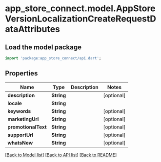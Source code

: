 # app_store_connect.model.AppStoreVersionLocalizationCreateRequestDataAttributes

## Load the model package
```dart
import 'package:app_store_connect/api.dart';
```

## Properties
Name | Type | Description | Notes
------------ | ------------- | ------------- | -------------
**description** | **String** |  | [optional] 
**locale** | **String** |  | 
**keywords** | **String** |  | [optional] 
**marketingUrl** | **String** |  | [optional] 
**promotionalText** | **String** |  | [optional] 
**supportUrl** | **String** |  | [optional] 
**whatsNew** | **String** |  | [optional] 

[[Back to Model list]](../README.md#documentation-for-models) [[Back to API list]](../README.md#documentation-for-api-endpoints) [[Back to README]](../README.md)


